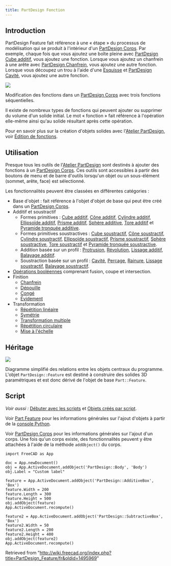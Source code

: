 ```yaml
---
title: PartDesign Fonction
---
```

## Introduction

PartDesign Feature fait référence à une « étape » du processus de modélisation qui se produit à l'intérieur d'un [PartDesign Corps](/PartDesign_Body/fr "PartDesign Body/fr"). Par exemple, chaque fois que vous ajoutez une boîte pleine avec [PartDesign Cube additif](/PartDesign_AdditiveBox/fr "PartDesign AdditiveBox/fr"), vous ajoutez une fonction. Lorsque vous ajoutez un chanfrein à une arête avec [PartDesign Chanfrein](/PartDesign_Chamfer/fr "PartDesign Chamfer/fr"), vous ajoutez une autre fonction. Lorsque vous découpez un trou à l'aide d'une [Esquisse](/Sketch/fr "Sketch/fr") et [PartDesign Cavité](/PartDesign_Pocket/fr "PartDesign Pocket/fr"), vous ajoutez une autre fonction.

![](/images/PartDesign_Feature_example.png)

Modification des fonctions dans un [PartDesign Corps](/PartDesign_Body/fr "PartDesign Body/fr") avec trois fonctions séquentielles.

Il existe de nombreux types de fonctions qui peuvent ajouter ou supprimer du volume d'un solide initial. Le mot « fonction » fait référence à l'opération elle-même ainsi qu'au solide résultant après cette opération.

Pour en savoir plus sur la création d'objets solides avec l'[Atelier PartDesign](/PartDesign_Workbench/fr "PartDesign Workbench/fr"), voir [Édition de fonctions](/Feature_editing/fr "Feature editing/fr").

## Utilisation

Presque tous les outils de l'[Atelier PartDesign](/PartDesign_Workbench/fr "PartDesign Workbench/fr") sont destinés à ajouter des fonctions à un [PartDesign Corps](/PartDesign_Body/fr "PartDesign Body/fr"). Ces outils sont accessibles à partir des boutons de menu et de barre d'outils lorsqu'un objet ou un sous-élément (sommet, arête, face) est sélectionné.

Les fonctionnalités peuvent être classées en différentes catégories :

* Base d'objet : fait référence à l'objet d'objet de base qui peut être créé dans un [PartDesign Corps](/PartDesign_Body/fr "PartDesign Body/fr").
* Additif et soustractif
  + Formes primitives : [Cube additif](/PartDesign_AdditiveBox/fr "PartDesign AdditiveBox/fr"), [Cône additif](/PartDesign_AdditiveCone/fr "PartDesign AdditiveCone/fr"), [Cylindre additif](/PartDesign_AdditiveCylinder/fr "PartDesign AdditiveCylinder/fr"), [Ellipsoïde additif](/PartDesign_AdditiveEllipsoid/fr "PartDesign AdditiveEllipsoid/fr"), [Prisme additif](/PartDesign_AdditivePrism/fr "PartDesign AdditivePrism/fr"), [Sphère additive](/PartDesign_AdditiveSphere/fr "PartDesign AdditiveSphere/fr"), [Tore additif](/PartDesign_AdditiveTorus/fr "PartDesign AdditiveTorus/fr") et [Pyramide tronquée additive](/PartDesign_AdditiveWedge/fr "PartDesign AdditiveWedge/fr").
  + Formes primitives soustractives : [Cube soustractif](/PartDesign_SubtractiveBox/fr "PartDesign SubtractiveBox/fr"), [Cône soustractif](/PartDesign_SubtractiveCone/fr "PartDesign SubtractiveCone/fr"), [Cylindre soustractif](/PartDesign_SubtractiveCylinder/fr "PartDesign SubtractiveCylinder/fr"), [Ellipsoïde soustractif](/PartDesign_SubtractiveEllipsoid/fr "PartDesign SubtractiveEllipsoid/fr"), [Prisme soustractif](/PartDesign_SubtractivePrism/fr "PartDesign SubtractivePrism/fr"), [Sphère soustractive](/PartDesign_SubtractiveSphere/fr "PartDesign SubtractiveSphere/fr"), [Tore soustractif](/PartDesign_SubtractiveTorus/fr "PartDesign SubtractiveTorus/fr") et [Pyramide tronquée soustractive](/PartDesign_SubtractiveWedge/fr "PartDesign SubtractiveWedge/fr").
  + Addition basée sur un profil : [Protrusion](/PartDesign_Pad/fr "PartDesign Pad/fr"), [Révolution](/PartDesign_Revolution/fr "PartDesign Revolution/fr"), [Lissage additif](/PartDesign_AdditiveLoft/fr "PartDesign AdditiveLoft/fr"), [Balayage additif](/PartDesign_AdditivePipe/fr "PartDesign AdditivePipe/fr").
  + Soustraction basée sur un profil : [Cavité](/PartDesign_Pocket/fr "PartDesign Pocket/fr"), [Perçage](/PartDesign_Hole/fr "PartDesign Hole/fr"), [Rainure](/PartDesign_Groove/fr "PartDesign Groove/fr"), [Lissage soustractif](/PartDesign_SubtractiveLoft/fr "PartDesign SubtractiveLoft/fr"), [Balayage soustractif](/PartDesign_SubtractivePipe/fr "PartDesign SubtractivePipe/fr").
* [Opérations booléennes](/PartDesign_Boolean/fr "PartDesign Boolean/fr") comprenant fusion, coupe et intersection.
* Finition
  + [Chanfrein](/PartDesign_Chamfer/fr "PartDesign Chamfer/fr")
  + [Dépouille](/PartDesign_Draft/fr "PartDesign Draft/fr")
  + [Congé](/PartDesign_Fillet/fr "PartDesign Fillet/fr")
  + [Évidement](/PartDesign_Thickness/fr "PartDesign Thickness/fr")
* Transformation
  + [Répétition linéaire](/PartDesign_LinearPattern/fr "PartDesign LinearPattern/fr")
  + [Symétrie](/PartDesign_Mirrored/fr "PartDesign Mirrored/fr")
  + [Transformation multiple](/PartDesign_MultiTransform/fr "PartDesign MultiTransform/fr")
  + [Répétition circulaire](/PartDesign_PolarPattern/fr "PartDesign PolarPattern/fr")
  + [Mise à l'échelle](/PartDesign_Scaled/fr "PartDesign Scaled/fr")

## Héritage

![](/images/FreeCAD_core_objects.svg)

Diagramme simplifié des relations entre les objets centraux du programme. L'objet `PartDesign::Feature` est destiné à construire des solides 3D paramétriques et est donc dérivé de l'objet de base `Part::Feature`.

## Script

*Voir aussi :* [Débuter avec les scripts](/FreeCAD_Scripting_Basics/fr "FreeCAD Scripting Basics/fr") et [Objets créés par script](/Scripted_objects/fr "Scripted objects/fr").

Voir [Part Feature](/Part_Feature/fr "Part Feature/fr") pour les informations générales sur l'ajout d'objets à partir de la [console Python](/Python_console/fr "Python console/fr").

Voir [PartDesign Corps](/PartDesign_Body "PartDesign Body") pour les informations générales sur l'ajout d'un corps. Une fois qu'un corps existe, des fonctionnalités peuvent y être attachées à l'aide de la méthode `addObject()` du corps.

```
import FreeCAD as App

doc = App.newDocument()
obj = App.ActiveDocument.addObject('PartDesign::Body', 'Body')
obj.Label = "Custom label"

feature = App.ActiveDocument.addObject('PartDesign::AdditiveBox', 'Box')
feature.Width = 200
feature.Length = 300
feature.Height = 500
obj.addObject(feature)
App.ActiveDocument.recompute()

feature2 = App.ActiveDocument.addObject('PartDesign::SubtractiveBox', 'Box')
feature2.Width = 50
feature2.Length = 200
feature2.Height = 400
obj.addObject(feature2)
App.ActiveDocument.recompute()

```

Retrieved from "<http://wiki.freecad.org/index.php?title=PartDesign_Feature/fr&oldid=1495969>"